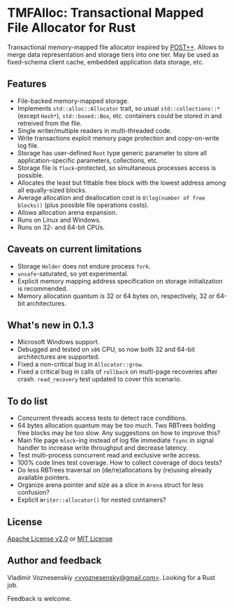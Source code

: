 # TMFAlloc: Transactional Mapped File Allocator for Rust

Transactional memory-mapped file allocator inspired by
[POST++](https://github.com/knizhnik/POST--). Allows to merge data
representation and storage tiers into one tier. May be used as fixed-schema
client cache, embedded application data storage, etc.

## Features
 * File-backed memory-mapped storage.
 * Implements `std::alloc::Allocator` trait, so usual `std::collections::*`
   (except `Hash*`), `std::boxed::Box`, etc. containers could be stored in and
   retreived from the file.
 * Single writer/multiple readers in multi-threaded code.
 * Write transactions exploit memory page protection and copy-on-write log
   file.
 * Storage has user-defined `Root` type generic parameter to
   store all application-specific parameters, collections, etc.
 * Storage file is `flock`-protected, so simultaneous processes access is
   possible.
 * Allocates the least but fittable free block with the lowest address among
   all equally-sized blocks.
 * Average allocation and deallocation cost is `O(log(number of free blocks))`
   (plus possible file operations costs).
 * Allows allocation arena expansion.
 * Runs on Linux and Windows.
 * Runs on 32- and 64-bit CPUs.

## Caveats on current limitations
 * Storage `Holder` does not endure process `fork`.
 * `unsafe`-saturated, so yet experimental.
 * Explicit memory mapping address specification on storage initialization is
   recommended.
 * Memory allocation quantum is 32 or 64 bytes on, respectively, 32 or 64-bit
   architectures.

## What's new in 0.1.3
 * Microsoft Windows support.
 * Debugged and tested on `x86` CPU, so now both 32 and 64-bit
   architectures are supported.
 * Fixed a non-critical bug in `Allocator::grow`.
 * Fixed a critical bug in calls of `rollback` on multi-page recoveries after
   crash. `read_recovery` test updated to cover this scenario.

## To do list
 * Concurrent threads access tests to detect race conditions.
 * 64 bytes allocation quantum may be too much. Two RBTrees holding free blocks
   may be too slow. Any suggestions on how to improve this?
 * Main file page `mlock`-ing instead of log file immediate `fsync` in signal
   handler to increase write throughput and decrease latency.
 * Test multi-process concurrent read and exclusive write access.
 * 100% code lines test coverage. How to collect coverage of docs tests?
 * Do less RBTrees traversal on (de/re)allocations by (re)using already
   available pointers.
 * Organize arena pointer and size as a slice in `Arena` struct for less
   confusion?
 * Explicit `Writer::allocator()` for nested containers?

## License
[Apache License v2.0](tmfalloc/blob?file=LICENSE-APACHE) or
[MIT License](tmfalloc/blob?file=LICENSE-MIT)

## Author and feedback

Vladimir Voznesenskiy [\<vvoznesensky@gmail.com\>](
    mailto:vvoznesensky@gmail.com). Looking for a Rust job.

Feedback is welcome.


